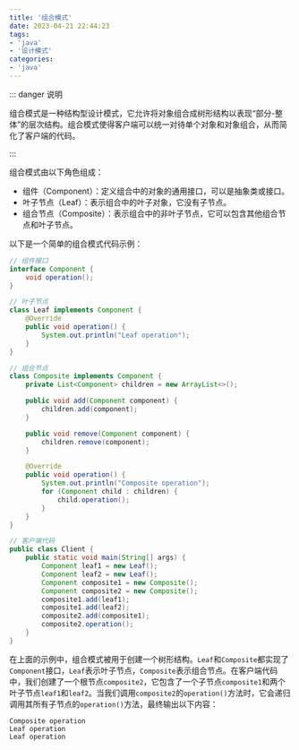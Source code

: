 ```yaml
---
title: '组合模式'
date: 2023-04-21 22:44:23
tags:
- 'java'
- '设计模式'
categories:
- 'java'
---
```


::: danger 说明

组合模式是一种结构型设计模式，它允许将对象组合成树形结构以表现“部分-整体”的层次结构。组合模式使得客户端可以统一对待单个对象和对象组合，从而简化了客户端的代码。

:::

<!-- more -->
组合模式由以下角色组成：

- 组件（Component）：定义组合中的对象的通用接口，可以是抽象类或接口。
- 叶子节点（Leaf）：表示组合中的叶子对象，它没有子节点。
- 组合节点（Composite）：表示组合中的非叶子节点，它可以包含其他组合节点和叶子节点。

以下是一个简单的组合模式代码示例：

```java
// 组件接口
interface Component {
    void operation();
}

// 叶子节点
class Leaf implements Component {
    @Override
    public void operation() {
        System.out.println("Leaf operation");
    }
}

// 组合节点
class Composite implements Component {
    private List<Component> children = new ArrayList<>();

    public void add(Component component) {
        children.add(component);
    }

    public void remove(Component component) {
        children.remove(component);
    }

    @Override
    public void operation() {
        System.out.println("Composite operation");
        for (Component child : children) {
            child.operation();
        }
    }
}

// 客户端代码
public class Client {
    public static void main(String[] args) {
        Component leaf1 = new Leaf();
        Component leaf2 = new Leaf();
        Component composite1 = new Composite();
        Component composite2 = new Composite();
        composite1.add(leaf1);
        composite1.add(leaf2);
        composite2.add(composite1);
        composite2.operation();
    }
}
```

在上面的示例中，组合模式被用于创建一个树形结构。`Leaf`和`Composite`都实现了`Component`接口，`Leaf`表示叶子节点，`Composite`表示组合节点。在客户端代码中，我们创建了一个根节点`composite2`，它包含了一个子节点`composite1`和两个叶子节点`leaf1`和`leaf2`。当我们调用`composite2`的`operation()`方法时，它会递归调用其所有子节点的`operation()`方法，最终输出以下内容：

```
Composite operation
Leaf operation
Leaf operation
```

